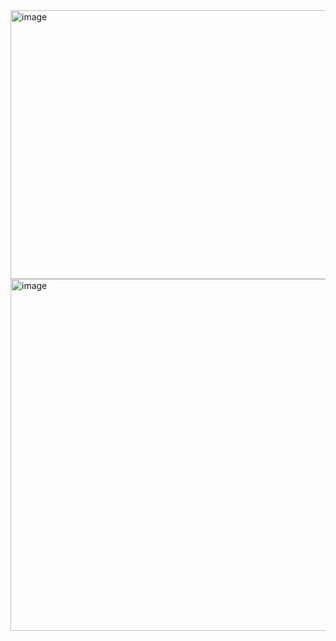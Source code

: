 <img width="1507" height="430" alt="image" src="https://github.com/user-attachments/assets/2518dffb-8e26-4a5f-9c47-d763ca4d5365" />

<img width="1328" height="563" alt="image" src="https://github.com/user-attachments/assets/b19a8eb5-9463-488a-a34e-e83fef7e3697" />

